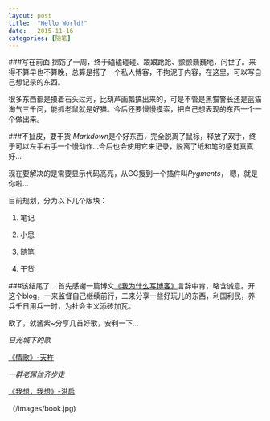 ```yaml
---
layout: post
title:  "Hello World!"
date:   2015-11-16 
categories: [随笔]
---
```

###写在前面
捯饬了一周，终于磕磕碰碰、踉踉跄跄、颤颤巍巍地，问世了。来得不算早也不算晚，总算是搭了一个私人博客，不拘泥于内容，在这里，可以写自己想记录的东西。

很多东西都是摸着石头过河，比葫芦画瓢搞出来的，可是不管是黑猫警长还是蓝猫淘气三千问，能抓老鼠就是好猫。今后还要慢慢摸索，把自己想表现的东西一个一个做出来。

###不扯皮，要干货 
*Markdown*是个好东西，完全脱离了鼠标，释放了双手，终于可以左手右手一个慢动作…今后也会使用它来记录，脱离了纸和笔的感觉真真好…

现在要解决的是需要显示代码高亮，从GG搜到一个插件叫*Pygments*，
嗯，就是你啦…

目前规划，分为以下几个版块：

1. 笔记

2. 小思

3. 随笔

4. 干货

###该结尾了… 
首先感谢一篇博文[《我为什么写博客》](http://beiyuu.com/why-blog/)言辞中肯，略含诚意。开这个blog，一来监督自己继续前行，二来分享一些好玩儿的东西，利国利民，养兵千日用兵一时，为社会主义添砖加瓦。

欧了，就酱紫~分享几首好歌，安利一下…


*日光城下的歌*

[《情歌》-天杵](http://music.163.com/#/song?id=383950)

*一群老屌丝齐步走*

[《我想，我想》-洪启](http://music.163.com/#/song?id=28138269)

（/images/book.jpg)
